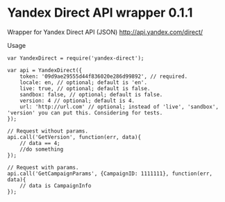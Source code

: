 Yandex Direct API wrapper 0.1.1
====================

Wrapper for Yandex Direct API (JSON) http://api.yandex.com/direct/

Usage
```
var YandexDirect = require('yandex-direct');

var api = YandexDirect({
    token: '09d9ae29555d44f836020e286d99892', // required.
    locale: en, // optional; default is 'en'.
    live: true, // optional; default is false.
    sandbox: false, // optional; default is false.
    version: 4 // optional; default is 4.
    url: 'http://url.com' // optional; instead of 'live', 'sandbox', 'version' you can put this. Considering for tests.
});

// Request without params.
api.call('GetVersion', function(err, data){
    // data == 4;
    //do something
});

// Request with params.
api.call('GetCampaignParams', {CampaignID: 1111111}, function(err, data){
    // data is CampaignInfo
});
```